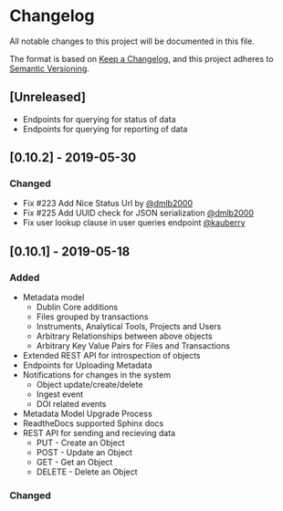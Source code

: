 # Changelog
All notable changes to this project will be documented in this file.

The format is based on [Keep a Changelog](https://keepachangelog.com/en/1.0.0/),
and this project adheres to [Semantic Versioning](https://semver.org/spec/v2.0.0.html).

## [Unreleased]
- Endpoints for querying for status of data
- Endpoints for querying for reporting of data

## [0.10.2] - 2019-05-30
### Changed
- Fix #223 Add Nice Status Url by [@dmlb2000](https://github.com/dmlb2000)
- Fix #225 Add UUID check for JSON serialization [@dmlb2000](https://github.com/dmlb2000)
- Fix user lookup clause in user queries endpoint [@kauberry](https://github.com/kauberry)

## [0.10.1] - 2019-05-18
### Added
- Metadata model
  - Dublin Core additions
  - Files grouped by transactions
  - Instruments, Analytical Tools, Projects and Users
  - Arbitrary Relationships between above objects
  - Arbitrary Key Value Pairs for Files and Transactions
- Extended REST API for introspection of objects
- Endpoints for Uploading Metadata
- Notifications for changes in the system
  - Object update/create/delete
  - Ingest event
  - DOI related events
- Metadata Model Upgrade Process
- ReadtheDocs supported Sphinx docs
- REST API for sending and recieving data
  - PUT - Create an Object
  - POST - Update an Object
  - GET - Get an Object
  - DELETE - Delete an Object

### Changed
